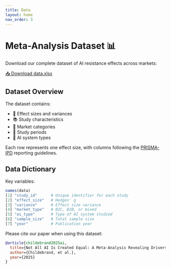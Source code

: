 ```yaml
---
title: Data
layout: home
nav_order: 3
---
```


# Meta-Analysis Dataset 📊

Download our complete dataset of AI resistance effects across markets:

[📥 Download data.xlsx](meta_docs/data.xlsx) 

## Dataset Overview

The dataset contains:
- 🔢 Effect sizes and variances
- 📚 Study characteristics
- 🏢 Market categories
- 📅 Study periods
- 🤖 AI system types

Each row represents one effect size, with columns following the [PRISMA-IPD](http://prisma-statement.org/Extensions/IndividualPatientData) reporting guidelines.

## Data Dictionary

Key variables:
```r
names(data)
[1] "study_id"      # Unique identifier for each study
[2] "effect_size"   # Hedges' g
[3] "variance"      # Effect size variance
[4] "market_type"   # B2C, B2B, or mixed
[5] "ai_type"       # Type of AI system studied
[6] "sample_size"   # Total sample size
[7] "year"          # Publication year
```

Please cite our paper when using this dataset:
```bibtex
@article{childebrand2025ai,
  title={Not All AI Is Created Equal: A Meta-Analysis Revealing Drivers of AI Resistance Across Markets, Methods, and Time},
  author={Childebrand, et al.},
  year={2025}
}
```


